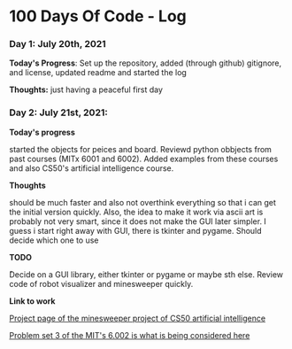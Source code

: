 # 100 Days Of Code - Log

### Day 1: July 20th, 2021

**Today's Progress**: Set up the repository, added (through github) gitignore, and license, updated readme and started the log

**Thoughts:** just having a peaceful first day

### Day 2: July 21st, 2021:

**Today's progress** 

started the objects for peices and board. Reviewd python obbjects from past courses (MITx 6001 and 6002). Added examples from these courses and also CS50's artificial intelligence course.

**Thoughts** 

should be much faster and also not overthink everything so that i can get the initial version quickly. Also, the idea to make it work via ascii art is probably not very smart, since it does not make the GUI later simpler. I guess  i start right away with GUI, there is tkinter and pygame. Should decide which one to use

**TODO** 

ٰDecide on a GUI library, either tkinter or pygame or maybe sth else. Review code of robot visualizer and minesweeper quickly.

**Link to work**

[Project page of the minesweeper project of CS50 artificial intelligence](https://cs50.harvard.edu/ai/2020/projects/1/minesweeper/)

[Problem set 3 of the MIT's 6.002 is what is being considered here](https://ocw.mit.edu/courses/electrical-engineering-and-computer-science/6-0002-introduction-to-computational-thinking-and-data-science-fall-2016/assignments/ٰ)
<!-- **Link to work:** [Calculator App](http://www.example.com)

### Day 0: February 30, 2016 (Example 2)
##### (delete me or comment me out)

**Today's Progress**: Fixed CSS, worked on canvas functionality for the app.

**Thoughts**: I really struggled with CSS, but, overall, I feel like I am slowly getting better at it. Canvas is still new for me, but I managed to figure out some basic functionality.

**Link(s) to work**: [Calculator App](http://www.example.com)


### Day 1: June 27, Monday

**Today's Progress**: I've gone through many exercises on FreeCodeCamp.

**Thoughts** I've recently started coding, and it's a great feeling when I finally solve an algorithm challenge after a lot of attempts and hours spent.

**Link(s) to work**
1. [Find the Longest Word in a String](https://www.freecodecamp.com/challenges/find-the-longest-word-in-a-string)
2. [Title Case a Sentence](https://www.freecodecamp.com/challenges/title-case-a-sentence)
 -->
